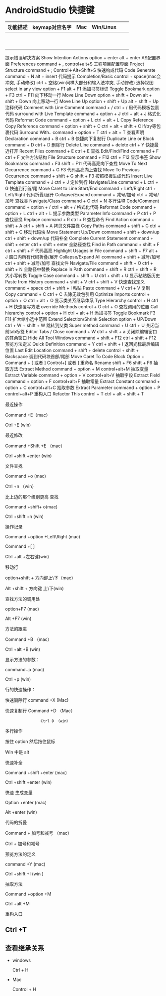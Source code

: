 # AndroidStudio 快捷键

| 功能描述 | keymap对应名字 | Mac | Win/Linux |  |  |
| :--- | :--- | :--- | :--- | :--- | :--- |
|  |  |  |  |  |  |
|  |  |  |  |  |  |
|  |  |  |  |  |  |
|  |  |  |  |  |  |
|  |  |  |  |  |  |
|  |  |  |  |  |  |
|  |  |  |  |  |  |
|  |  |  |  |  |  |
|  |  |  |  |  |  |

提示错误解决方案 Show Intention Actions option + enter alt + enter AS配置界面 Preferences command + , control+alt+S 工程项目配置界面 Project Structure command + ; Control＋Alt+Shift+S 快速构成代码 Code Generate command + N alt + insert 代码提示 Completion/Basic control + space\(mac会冲突, 手动修改\) ctrl + 空格\(win同样大部分和输入法冲突, 手动修改\) 选择视图 select in any view option + F1 alt + F1 添加书签标识 Toggle Bookmark option + F3 ctrl + F11 向下移动一行 Move Line Down option + shift + Down alt + shift + Down 向上移动一行 Move Line Up option + shift + Up alt + shift + Up 注释代码 Comment with Line Comment command + / ctrl + / 用代码模板包裹代码 surround with Live Template command + option + J ctrl + alt + J 格式化代码 Reformat Code command + option + L ctrl + alt + L Copy Reference Copy Reference command + option + shift + C ctrl + alt + shift + C if/try等包裹代码 Surround With.. command + option + T ctrl + alt + T 查看声明 Declaration command + B ctrl + B 快捷向下复制行 Duplicate Line or Block command + D ctrl + D 删除行 Delete Line command + delete ctrl + Y 快捷最近打开 Recent Files command + E ctrl + E 查找 Edit/Find/Find command + F ctrl + F 文件方法结构 File Structure command + F12 ctrl + F12 显示书签 Show Bookmarks command + F3 shift + F11 代码高亮向下查找 Move To Next Occurrence command + G F3 代码高亮向上查找 Move To Previous Occurrence command + shift + G shift + F3 按照模板生成代码 Insert Live Template command + J ctrl + J 定位到行 Navigate/Line command + L ctrl + G 快速到行首/尾 Move Caret to Line Start/End command + Left/Right ctrl + Left/Right 代码折叠/展开 Collapse/Expand command + 减号/加号 ctrl + 减号/加号 查找类 Navigate/Class command + O ctrl + N 多行注释 Code/Comment command + option + / ctrl + alt + / 格式化代码 Reformat Code command + option + L ctrl + alt + L 提示参数类型 Parameter Info command + P ctrl + P 查找替换 Replace command + R ctrl + R 查找命令 Find Action command + shift + A ctrl + shift + A 拷贝文件路径 Copy Paths command + shift + C ctrl + shift + C 移动代码块 Move Statement Up/Down command + shift + down/up ctrl + shift + down/up 代码补全 Complete Current Statement command + shift + enter ctrl + shift + enter 全路径查找 Find in Path command + shift + F ctrl + shift + F 代码高亮 Highlight Usages in File command + shift + F7 alt + J 窗口内所有代码折叠/展开 Collapse/Expand All command + shift + 减号/加号 ctrl + shift + 减号/加号 查找文件 Navigate/File command + shift + O ctrl + shift + N 全路径中替换 Replace in Path command + shift + R ctrl + shift + R 大小写转换 Toggle Case command + shift + U ctrl + shift + U 显示粘贴版历史 Paste from History command + shift + V ctrl + shift + V 快速查找定义 command + space ctrl + shift + I 粘贴 Paste command + V ctrl + V 复制 Copy command + C ctrl + C 去除无效包引用 Optimize Imports control + option + O ctrl + alt + O 显示类关系继承体系 Type Hierarchy control + H ctrl + H 快速覆写方法 override Methods control + O ctrl + O 查找调用的位置 Call hierarchy control + option + H ctrl + alt + H 添加书签 Toggle Bookmark F3 F11 扩大缩小选中范围 Extend Selection/Shrink Selection option + UP/Down ctrl + W + shift + W 跳转到父类 Super method command + U ctrl + U 关闭当前tab标签 Editor Tabs / Close command + W ctrl + shift + a 关闭除编辑窗口的其余窗口 Hide All Tool Windows command + shift + F12 ctrl + shift + F12 预览方法定义 Quick Definition command + Y ctrl + shift + I 返回光标最后编辑位置 Last Edit Location command + shift + delete control + shift + Backspace 调到代码块首部/尾部 Move Caret To Code Block Option + Command + \[ 或者 \] Control+\[ 或者 \] 重命名 Rename shift + F6 shift + F6 抽取方法 Extract Method command + option + M control+alt+M 抽取变量 Extract Variable command + option + V control+alt+V 抽取字段 Extract Field command + option + F control+alt+F 抽取常量 Extract Constant command + option + C control+alt+C 抽取参数 Extract Parameter command + option + P control+alt+P 重构入口 Refactor This control + T ctrl + alt + shift + T

最近操作

Command +E（mac）

Ctrl +E \(win\)

最近修改

Command +Shift +E （mac）

Ctrl +shift +enter \(win\)

文件查找

Command +o \(mac\)

Ctrl +n （win）

比上边的那个级别更高 查找

Command +shift+ o\(mac\)

Ctrl +shift +n \(win\)

操作记录

Command +option +Left\Right \(mac\)

Command +\[  \]

Ctrl +alt +左右键\(win\)

移动行

option+shift + 方向键上\下（mac）

Alt +shift + 方向键 上\下\(win\)

查找方法的调用处

option+F7 \(mac\)

Alt +F7 \(win\)

方法的跟进

Command +B （mac）

Ctrl +alt +B \(win\)

显示方法的参数：

command+p \(mac\)

Ctrl +p \(win\)

行的快速操作：

快速删除行 command +X \(Mac\)

快速复制行 Command +D （Mac）

```text
                Ctrl D （win）
```

多行操作

按住 option 然后拖住鼠标

Win 中是 alt

快速补全

Command +shift +enter \(mac\)

Ctrl +shift +enter \(win\)

快速 生成变量

Option +enter \(mac\)

Alt +enter \(win\)

代码的折叠

Command + 加号和减号 （mac）

Ctrl + 加号和减号

预览方法的定义

command +Y \(mac\)

Ctrl +shift +I \(win \)

抽取方法

Command +option +M

Ctrl +alt +M

重构入口

## Ctrl +T

## 查看继承关系

* windows

  Ctrl + H

* Mac

  Control + H

